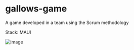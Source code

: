 # gallows-game
A game developed in a team using the Scrum methodology

Stack: MAUI

![image](https://github.com/artikstur/gallows-game/assets/33318896/be699b5e-30a5-4321-baab-80e357ae597d)
